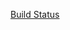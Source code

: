 [Build Status](http://localhost:1010/buildStatus/icon?job=Project1.0-GitHub "https://im-jenkins.ngrok.app/job/Project1.0-GitHub/")
